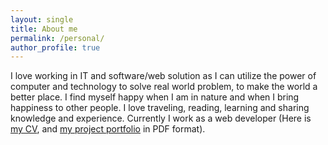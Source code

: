 ```yaml
---
layout: single
title: About me
permalink: /personal/
author_profile: true
---
```


I love working in IT and software/web solution as I can utilize the power of computer and technology to solve real world problem, to make the world a better place. I find myself happy when I am in nature and when I bring happiness to other people. I love traveling, reading, learning and sharing knowledge and experience. 
Currently I work as a web developer (Here is [my CV][my-cv], and [my project portfolio][portfolio] in PDF format).

[my-cv]: /files/minh-cv.pdf
[portfolio]: /files/minh-portfolio.pdf